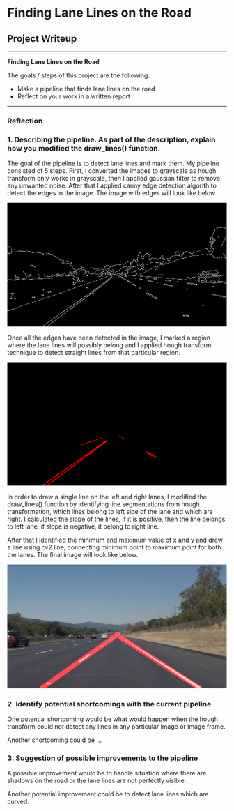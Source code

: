 # **Finding Lane Lines on the Road** 

## Project Writeup

---

**Finding Lane Lines on the Road**

The goals / steps of this project are the following:
* Make a pipeline that finds lane lines on the road
* Reflect on your work in a written report


[//]: # (Image References)

[image1]: ./examples/grayscale.jpg "Grayscale"
[cannyimage]: ./examples/cannyimage.jpg "CannyImage"
[houghimage]: ./examples/houghimage.jpg "HoughImage"
[finalimage]: ./examples/finalimage.jpg "FinalImage"
---

### Reflection

### 1. Describing the pipeline. As part of the description, explain how you modified the draw_lines() function.

The goal of the pipeline is to detect lane lines and mark them. My pipeline consisted of 5 steps. First, I converted the images to grayscale as hough transform only works in grayscale, then I applied gaussian filter to remove any unwanted noise. After that I applied canny edge detection algorith to detect the edges in the image. The image with edges will look like below.

![Canny Edge][cannyimage]

Once all the edges have been detected in the image, I marked a region where the lane lines will possibly belong and I applied hough transform technique to detect straight lines from that particular region.

![Hough Transformation][houghimage]


In order to draw a single line on the left and right lanes, I modified the draw_lines() function by identifying line segmentations from hough transformation, which lines belong to left side of the lane and which are right. I calculated the slope of the lines, if it is positive, then the line belongs to left lane, if slope is negative, it belong to right line.

After that I identified the minimum and maximum value of x and y and drew a line using cv2.line, connecting minimum point to maximum point for both the lanes. The final image will look like below.

![Lane lines][finalimage]



### 2. Identify potential shortcomings with the current pipeline


One potential shortcoming would be what would happen when the hough transform could not detect any lines in any particular image or image frame. 

Another shortcoming could be ...


### 3. Suggestion of possible improvements to the pipeline

A possible improvement would be to handle situation where there are shadows on the road or the lane lines are not perfectly visible.

Another potential improvement could be to detect lane lines which are curved.
